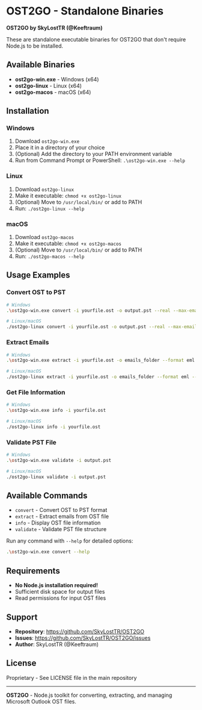 # OST2GO - Standalone Binaries

**OST2GO by SkyLostTR (@Keeftraum)**

These are standalone executable binaries for OST2GO that don't require Node.js to be installed.

## Available Binaries

- **ost2go-win.exe** - Windows (x64)
- **ost2go-linux** - Linux (x64)
- **ost2go-macos** - macOS (x64)

## Installation

### Windows
1. Download `ost2go-win.exe`
2. Place it in a directory of your choice
3. (Optional) Add the directory to your PATH environment variable
4. Run from Command Prompt or PowerShell: `.\ost2go-win.exe --help`

### Linux
1. Download `ost2go-linux`
2. Make it executable: `chmod +x ost2go-linux`
3. (Optional) Move to `/usr/local/bin/` or add to PATH
4. Run: `./ost2go-linux --help`

### macOS
1. Download `ost2go-macos`
2. Make it executable: `chmod +x ost2go-macos`
3. (Optional) Move to `/usr/local/bin/` or add to PATH
4. Run: `./ost2go-macos --help`

## Usage Examples

### Convert OST to PST
```bash
# Windows
.\ost2go-win.exe convert -i yourfile.ost -o output.pst --real --max-emails 100

# Linux/macOS
./ost2go-linux convert -i yourfile.ost -o output.pst --real --max-emails 100
```

### Extract Emails
```bash
# Windows
.\ost2go-win.exe extract -i yourfile.ost -o emails_folder --format eml --max 50

# Linux/macOS
./ost2go-linux extract -i yourfile.ost -o emails_folder --format eml --max 50
```

### Get File Information
```bash
# Windows
.\ost2go-win.exe info -i yourfile.ost

# Linux/macOS
./ost2go-linux info -i yourfile.ost
```

### Validate PST File
```bash
# Windows
.\ost2go-win.exe validate -i output.pst

# Linux/macOS
./ost2go-linux validate -i output.pst
```

## Available Commands

- `convert` - Convert OST to PST format
- `extract` - Extract emails from OST file
- `info` - Display OST file information
- `validate` - Validate PST file structure

Run any command with `--help` for detailed options:
```bash
.\ost2go-win.exe convert --help
```

## Requirements

- **No Node.js installation required!**
- Sufficient disk space for output files
- Read permissions for input OST files

## Support

- **Repository**: https://github.com/SkyLostTR/OST2GO
- **Issues**: https://github.com/SkyLostTR/OST2GO/issues
- **Author**: SkyLostTR (@Keeftraum)

## License

Proprietary - See LICENSE file in the main repository

---

**OST2GO** - Node.js toolkit for converting, extracting, and managing Microsoft Outlook OST files.
